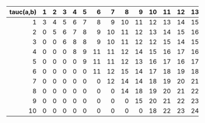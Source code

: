 |   tauc(a,b) |   1 |   2 |   3 |   4 |   5 |   6 |   7 |   8 |   9 |   10 |   11 |   12 |   13 |   14 |   15 |   16 |   17 |   18 |   19 |   20 |   21 |   22 |   23 |   24 |   25 |   26 |   27 |   28 |   29 |   30 |   31 |   32 |   33 |   34 |   35 |
|------------:|----:|----:|----:|----:|----:|----:|----:|----:|----:|-----:|-----:|-----:|-----:|-----:|-----:|-----:|-----:|-----:|-----:|-----:|-----:|-----:|-----:|-----:|-----:|-----:|-----:|-----:|-----:|-----:|-----:|-----:|-----:|-----:|-----:|
|           1 |   3 |   4 |   5 |   6 |   7 |   8 |   9 |  10 |  11 |   12 |   13 |   14 |   15 |   16 |   17 |   18 |   19 |   20 |   21 |   22 |   23 |   24 |   25 |   26 |   27 |   28 |   29 |   30 |   31 |   32 |   33 |   34 |   35 |   36 |   37 |
|           2 |   0 |   5 |   6 |   7 |   8 |   9 |  10 |  11 |  12 |   13 |   14 |   15 |   16 |   17 |   18 |   19 |   20 |   21 |   22 |   23 |   24 |   25 |   26 |   27 |   28 |   29 |   30 |   31 |   32 |   33 |   34 |   35 |   36 |   37 |   38 |
|           3 |   0 |   0 |   6 |   8 |   8 |   9 |  10 |  11 |  12 |   12 |   15 |   14 |   15 |   16 |   17 |   18 |   18 |   20 |   20 |   21 |   22 |   23 |   24 |   24 |   26 |   26 |   27 |   28 |   29 |   30 |   30 |   32 |   32 |   33 |   34 |
|           4 |   0 |   0 |   0 |   8 |   9 |  11 |  11 |  12 |  14 |   15 |   16 |   17 |   16 |   17 |   18 |   19 |   20 |   21 |   22 |   23 |   24 |   24 |   25 |   26 |   27 |   28 |   29 |   30 |   31 |   32 |   32 |   33 |   34 |   35 |   36 |
|           5 |   0 |   0 |   0 |   0 |   9 |  11 |  11 |  12 |  13 |   16 |   17 |   16 |   17 |   17 |   18 |   19 |   21 |   21 |   23 |   23 |   24 |   25 |   25 |   27 |   27 |   29 |   29 |   30 |   31 |   32 |   33 |   33 |   35 |   35 |   36 |
|           6 |   0 |   0 |   0 |   0 |   0 |  11 |  12 |  15 |  14 |   17 |   18 |   19 |   18 |   21 |   20 |   20 |   22 |   22 |   23 |   24 |   28 |   26 |   27 |   31 |   29 |   29 |   31 |   32 |   32 |   33 |   34 |   35 |   36 |   41 |   38 |
|           7 |   0 |   0 |   0 |   0 |   0 |   0 |  12 |  14 |  14 |   18 |   19 |   20 |   21 |   20 |   21 |   21 |   23 |   22 |   24 |   24 |   26 |   26 |   31 |   32 |   30 |   31 |   31 |   33 |   32 |   35 |   34 |   36 |   36 |   38 |   38 |
|           8 |   0 |   0 |   0 |   0 |   0 |   0 |   0 |  14 |  18 |   19 |   20 |   21 |   22 |   23 |   22 |   23 |   24 |   24 |   28 |   26 |   26 |   31 |   32 |   33 |   34 |   35 |   33 |   34 |   35 |   36 |   36 |   37 |   38 |   38 |   44 |
|           9 |   0 |   0 |   0 |   0 |   0 |   0 |   0 |   0 |  15 |   20 |   21 |   22 |   23 |   24 |   25 |   24 |   27 |   25 |   26 |   26 |   31 |   27 |   33 |   34 |   35 |   36 |   37 |   38 |   36 |   40 |   37 |   38 |   38 |   44 |   39 |
|          10 |   0 |   0 |   0 |   0 |   0 |   0 |   0 |   0 |   0 |   18 |   22 |   23 |   24 |   25 |   26 |   27 |   24 |   29 |   30 |   31 |   32 |   33 |   34 |   30 |   36 |   37 |   38 |   39 |   40 |   41 |   36 |   43 |   44 |   45 |   46 |
